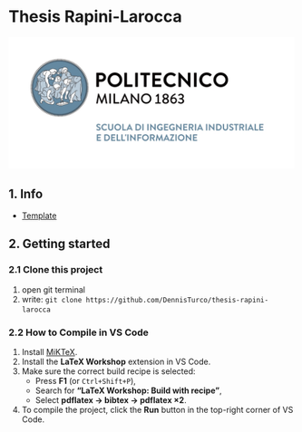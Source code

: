 # Thesis Rapini-Larocca

<p align="center">
  <img src="images/logo.jpg" alt="logo">
</p>

## 1. Info

- [Template](https://www.ingindinf.polimi.it/studenti/lezioni-ed-esami/esami-di-laurea-e-laurea-magistrale/modelli-formato-tesi)

## 2. Getting started

### 2.1 Clone this project

1. open git terminal
2. write: `git clone https://github.com/DennisTurco/thesis-rapini-larocca`

### 2.2 How to Compile in VS Code

1. Install [MiKTeX](https://miktex.org/download).
2. Install the **LaTeX Workshop** extension in VS Code.
3. Make sure the correct build recipe is selected:
   - Press **F1** (or `Ctrl+Shift+P`),
   - Search for **“LaTeX Workshop: Build with recipe”**,
   - Select **pdflatex → bibtex → pdflatex ×2**.
4. To compile the project, click the **Run** button in the top-right corner of VS Code.
